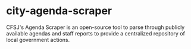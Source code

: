 # city-agenda-scraper

CFSJ's Agenda Scraper is an open-source tool to parse through publicly available agendas and staff reports to provide a centralized repository of local government actions.

